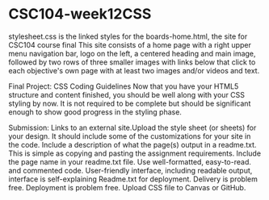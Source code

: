 # CSC104-week12CSS
stylesheet.css is the linked styles for the boards-home.html, the site for CSC104 course final This site consists of a home page with a right upper menu navigation bar, logo on the left, a centered heading and main image, followed by two rows of three smaller images with links below that click to each objective's own page with at least two images and/or videos and text.

Final Project: CSS Coding Guidelines
Now that you have your HTML5 structure and content finished, you should be well along with your CSS styling by now. It is not required to be complete but should be significant enough to show good progress in the styling phase.

Submission:
Links to an external site.Upload the style sheet (or sheets) for your design. It should include some of the customizations for your site in the code.
Include a description of what the page(s) output in a readme.txt. This is simple as copying and pasting the assignment requirements.
Include the page name in your readme.txt file.
Use well-formatted, easy-to-read. and commented code.
User-friendly interface, including readable output, interface is self-explaining
Readme.txt for deployment. Delivery is problem free. Deployment is problem free.
Upload CSS file to Canvas or GitHub.
